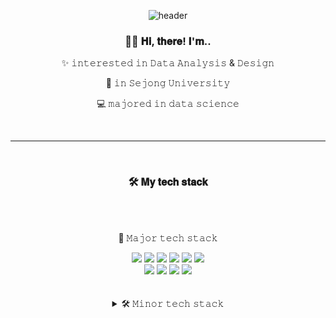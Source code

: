 <div align="center">
  
![header](https://capsule-render.vercel.app/api?type=rect&height=300&color=default&text=MinJeong%20Kim&textBg=false&fontColor=ffc0cb&section=header&reversal=false&fontAlign=66&desc=meanvelop&descAlign=90&fontSize=80&descAlignY=62)

<div align="center">
   <h3>👋🏻  𝐇𝐢, 𝐭𝐡𝐞𝐫𝐞! 𝐈'𝐦.. </h3>
   <p>✨ 𝚒𝚗𝚝𝚎𝚛𝚎𝚜𝚝𝚎𝚍 𝚒𝚗 𝙳𝚊𝚝𝚊 𝙰𝚗𝚊𝚕𝚢𝚜𝚒𝚜 & 𝙳𝚎𝚜𝚒𝚐𝚗</p>
   <p>🏫 𝚒𝚗 𝚂𝚎𝚓𝚘𝚗𝚐 𝚄𝚗𝚒𝚟𝚎𝚛𝚜𝚒𝚝𝚢</p>
   <p>💻 𝚖𝚊𝚓𝚘𝚛𝚎𝚍 𝚒𝚗 𝚍𝚊𝚝𝚊 𝚜𝚌𝚒𝚎𝚗𝚌𝚎</p>
</div>
<br><hr><br>

<div align="center">
   <h3>🛠️  𝐌𝐲 𝐭𝐞𝐜𝐡 𝐬𝐭𝐚𝐜𝐤 </h3>
   <br><br>
</div>
<div align="center">
	<p>🔡 𝙼𝚊𝚓𝚘𝚛 𝚝𝚎𝚌𝚑 𝚜𝚝𝚊𝚌𝚔 </p>
	<img src="https://img.shields.io/badge/Python-3776AB?style=flat&logo=Python&logoColor=white" />
	<img src="https://img.shields.io/badge/MySQL-4479A1?style=flat&logo=MYSQL&logoColor=white" />
	<img src="https://img.shields.io/badge/Tableau-E97627?style=flat&logo=Python&logoColor=white" />
	<img src="https://img.shields.io/badge/Sklearn-F7931E?style=flat&logo=scikit-learn&logoColor=white" />
	<img src="https://img.shields.io/badge/TensorFlow-FF6F00?style=flat&logo=tensorflow&logoColor=white" />
	<img src="https://img.shields.io/badge/PyTorch-EE4C2C?style=flat&logo=pytorch&logoColor=white" />
	<br>
	<img src="https://img.shields.io/badge/Figma-F24E1E?style=flat&logo=Figma&logoColor=white" />
	<img src="https://img.shields.io/badge/Visual Studio Code-007ACC?style=flat&logo=Visual Studio Code&logoColor=white" />
	<img src="https://img.shields.io/badge/Github-181717?style=flat&logo=Github&logoColor=white" />
	<img src="https://img.shields.io/badge/Notion-000000?style=flat&logo=Notion&logoColor=white" />
</div>
<br><br>
<div align=center>
	 <details>
		<summary>🛠️ 𝙼𝚒𝚗𝚘𝚛 𝚝𝚎𝚌𝚑 𝚜𝚝𝚊𝚌𝚔
		</summary>
		<img src="https://img.shields.io/badge/HTML-E34F26?style=flat&logo=HTML5&logoColor=white" />
		<img src="https://img.shields.io/badge/CSS-1572B6?style=flat&logo=CSS3&logoColor=white" />
		<img src="https://img.shields.io/badge/R-276DC3?style=flat&logo=R&logoColor=white" />
		<img src="https://img.shields.io/badge/C-A8B9CC?style=flat&logo=C&logoColor=white" />
		<img src="https://img.shields.io/badge/Java-007396?style=flat&logo=OpenJDK&logoColor=white" />
		<img src="https://img.shields.io/badge/JavaScript-F7DF1E?style=flat&logo=JAVASCRIPT&logoColor=white" />
		<img src="https://img.shields.io/badge/Node.js-339933?style=flat&logo=NODE.JS&logoColor=white" />
		<img src="https://img.shields.io/badge/Express.js-000000?style=flat&logo=EXPRESS&logoColor=white" />
		<br>
	 	<img src="https://img.shields.io/badge/Visual Studio-5C2D91?style=flat&logo=Visual Studio&logoColor=white" />
		<img src="https://img.shields.io/badge/Eclipse IDE-2C2255?style=flat&logo=Eclipse IDE&logoColor=white" />
	 </details>
</div>

